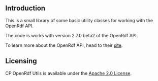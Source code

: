 ## Introduction
This is a small library of some basic utility classes for working with the OpenRdf API.

The code is works with version 2.7.0 beta2 of the OpenRdf API.

To learn more about the OpenRdf API, head to their [site](http://openrdf.org).

## Licensing

CP OpenRdf Utils is available under the [Apache 2.0 License](http://www.apache.org/licenses/LICENSE-2.0.html).

